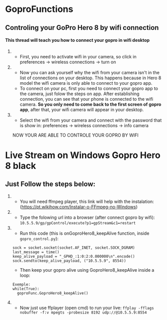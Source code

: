 # GoproFunctions
##  Controling your GoPro Hero 8 by wifi connection

#### This thread will teach you how to connect your gopro in wifi desktop
1. - First, you need to activate wifi in your camera, so click in preferences -> wireless connections -> turn on
2. - Now you can ask yourself why the wifi from your camera isn't in the list of connections on your desktop. This happens because in Hero 8 model the wifi camera is only able to connect to your gopro app. 
   - To connect on your pc, first you need to connect your gopro app to the camera, just folow the steps on app. After establishing connection, you can see that your phone is connected to the wifi camera. **So you only need to come back to the first screen of gopro app**, after that, your wifi camera will appear in your desktop.
3. - Select the wifi from your camera and connect with the password that is show in: preferences -> wireless connections -> info camera

    NOW YOUR ARE ABLE TO CONTROLE YOUR GOPRO BY WIFI 

# Live Stream on Windows Gopro Hero 8 black
## Just Follow the steps below:
1. - You will need ffmpeg player, this link will help with the instalation: (https://pt.wikihow.com/Instalar-o-FFmpeg-no-Windows)
2. - Type the folowing url into a browser (after connect gopro by wifi):  `10.5.5.9/gp/gpControl/execute?p1=gpStream&c1=restart`
3. - Run this code (this is onGoproHero8_keepAlive function, inside `gopro_control.py`):
	```
	sock = socket.socket(socket.AF_INET, socket.SOCK_DGRAM)
	last_message = time()
	keep_alive_payload = "_GPHD_:1:0:2:0.000000\n".encode()
	sock.sendto(keep_alive_payload, ("10.5.5.9", 8554))
	```
      
   - Then keep your gopro alive using GoproHero8_keepAlive inside a loop:
	```
	Exemple:
	while(True):
   	  goproFunc.GoproHero8_keepAlive()
	```

4. - Now just use ffplayer (open cmd) to run your live: `ffplay -fflags nobuffer -f:v mpegts -probesize 8192 udp://@10.5.5.9:8554`


